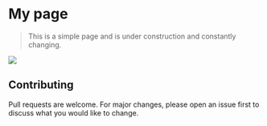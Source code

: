 # My page

> This is a simple page and is under construction and constantly changing.

![](https://raw.githubusercontent.com/bbarbie/bbarbie.github.io/main/readmeimg/Captura%20de%20ecr%C3%A3%202021-04-16%20105946.jpg)

## Contributing

Pull requests are welcome. For major changes, please open an issue first to discuss what you would like to change.
